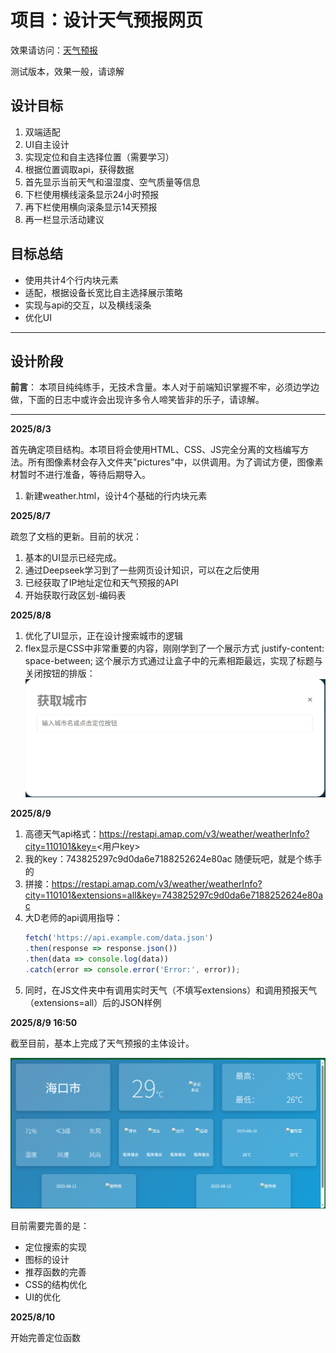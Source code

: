 # 项目：设计天气预报网页

效果请访问：[天气预报](https://woodrose233.github.io/weather-forecast/weather)

测试版本，效果一般，请谅解

## 设计目标
1. 双端适配
2. UI自主设计
3. 实现定位和自主选择位置（需要学习）
4. 根据位置调取api，获得数据
5. 首先显示当前天气和温湿度、空气质量等信息
6. 下栏使用横线滚条显示24小时预报
7. 再下栏使用横向滚条显示14天预报
8. 再一栏显示活动建议

## 目标总结
+ 使用共计4个行内块元素
+ 适配，根据设备长宽比自主选择展示策略
+ 实现与api的交互，以及横线滚条
+ 优化UI

---

## 设计阶段

**前言**： 本项目纯纯练手，无技术含量。本人对于前端知识掌握不牢，必须边学边做，下面的日志中或许会出现许多令人啼笑皆非的乐子，请谅解。

---
**2025/8/3**

首先确定项目结构。本项目将会使用HTML、CSS、JS完全分离的文档编写方法。所有图像素材会存入文件夹"pictures"中，以供调用。为了调试方便，图像素材暂时不进行准备，等待后期导入。

1. 新建weather.html，设计4个基础的行内块元素

**2025/8/7**

疏忽了文档的更新。目前的状况：
1. 基本的UI显示已经完成。
2. 通过Deepseek学习到了一些网页设计知识，可以在之后使用
3. 已经获取了IP地址定位和天气预报的API
4. 开始获取行政区划-编码表

**2025/8/8**
1. 优化了UI显示，正在设计搜索城市的逻辑
2. flex显示是CSS中非常重要的内容，刚刚学到了一个展示方式 justify-content: space-between;
这个展示方式通过让盒子中的元素相距最远，实现了标题与关闭按钮的排版：
![alt text](noteImages\note1_space_between.png)

**2025/8/9**
1. 高德天气api格式：https://restapi.amap.com/v3/weather/weatherInfo?city=110101&key=<用户key>
2. 我的key：743825297c9d0da6e7188252624e80ac 随便玩吧，就是个练手的
3. 拼接：https://restapi.amap.com/v3/weather/weatherInfo?city=110101&extensions=all&key=743825297c9d0da6e7188252624e80ac
4. 大D老师的api调用指导：
    ```JavaScript
    fetch('https://api.example.com/data.json')
    .then(response => response.json())
    .then(data => console.log(data))
    .catch(error => console.error('Error:', error));
    ```
5. 同时，在JS文件夹中有调用实时天气（不填写extensions）和调用预报天气（extensions=all）后的JSON样例

**2025/8/9 16:50**

截至目前，基本上完成了天气预报的主体设计。

![alt text](noteImages\note2_web_example.png)

目前需要完善的是：
+ 定位搜索的实现
+ 图标的设计
+ 推荐函数的完善
+ CSS的结构优化
+ UI的优化

**2025/8/10**

开始完善定位函数